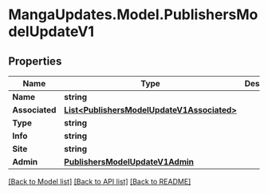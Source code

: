 # MangaUpdates.Model.PublishersModelUpdateV1

## Properties

Name | Type | Description | Notes
------------ | ------------- | ------------- | -------------
**Name** | **string** |  | [optional] 
**Associated** | [**List&lt;PublishersModelUpdateV1Associated&gt;**](PublishersModelUpdateV1Associated.md) |  | [optional] 
**Type** | **string** |  | [optional] 
**Info** | **string** |  | [optional] 
**Site** | **string** |  | [optional] 
**Admin** | [**PublishersModelUpdateV1Admin**](PublishersModelUpdateV1Admin.md) |  | [optional] 

[[Back to Model list]](../README.md#documentation-for-models) [[Back to API list]](../README.md#documentation-for-api-endpoints) [[Back to README]](../README.md)

